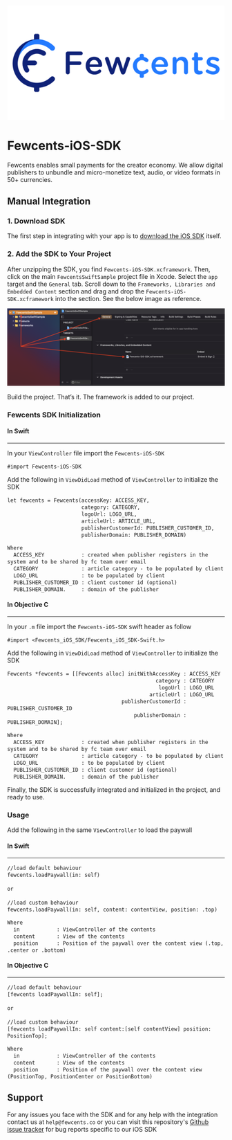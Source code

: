 ![Logo](https://github.com/fewcents/fewcents-ios-sdk/blob/main/Images/fewcents-logo.png)
# Fewcents-iOS-SDK

Fewcents enables small payments for the creator economy. We allow digital publishers to unbundle and micro-monetize text, audio, or video formats in 50+ currencies.


## Manual Integration

### 1. Download SDK
The first step in integrating with your app is to [download the iOS SDK](https://github.com/fewcents/fewcents-ios-sdk/blob/main/Frameworks/Fewcents-iOS-SDK.xcframework.zip) itself.

### 2. Add the SDK to Your Project
After unzipping the SDK, you find `Fewcents-iOS-SDK.xcframework`. Then, click on the main `FewcentsSwiftSample` project file in Xcode. Select the `app` target and the `General` tab. Scroll down to the `Frameworks, Libraries and Embedded Content` section and drag and drop the `Fewcents-iOS-SDK.xcframework` into the section. See the below image as reference.

![ScreenShot-1](https://github.com/fewcents/fewcents-ios-sdk/blob/main/Images/screenshot-1.png)

Build the project. 
That’s it. The framework is added to our project.


### Fewcents SDK Initialization
#### In Swift
---- 
  In your `ViewController` file import the `Fewcents-iOS-SDK` 

 ```objc
 #import Fewcents-iOS-SDK
 ```
 
 Add the following in `ViewDidLoad` method of `ViewController` to initialize the SDK
 
```objc
let fewcents = Fewcents(accessKey: ACCESS_KEY,
                        category: CATEGORY,
                        logoUrl: LOGO_URL,
                        articleUrl: ARTICLE_URL,
                        publisherCustomerId: PUBLISHER_CUSTOMER_ID,
                        publisherDomain: PUBLISHER_DOMAIN)
```

```
Where 
  ACCESS_KEY            : created when publisher registers in the system and to be shared by fc team over email
  CATEGORY              : article category - to be populated by client
  LOGO_URL              : to be populated by client
  PUBLISHER_CUSTOMER_ID : client customer id (optional)
  PUBLISHER_DOMAIN.     : domain of the publisher
``` 

#### In Objective C
---- 
  In your `.m` file import the `Fewcents-iOS-SDK` swift header as follow

 ```objc
#import <Fewcents_iOS_SDK/Fewcents_iOS_SDK-Swift.h>
 ```
 
 Add the following in `ViewDidLoad` method of `ViewController` to initialize the SDK
 
```objc
Fewcents *fewcents = [[Fewcents alloc] initWithAccessKey : ACCESS_KEY
                                                category : CATEGORY
                                                 logoUrl : LOGO_URL
                                              articleUrl : LOGO_URL
                                     publisherCustomerId : PUBLISHER_CUSTOMER_ID
                                         publisherDomain : PUBLISHER_DOMAIN];
```

```
Where 
  ACCESS_KEY            : created when publisher registers in the system and to be shared by fc team over email
  CATEGORY              : article category - to be populated by client
  LOGO_URL              : to be populated by client
  PUBLISHER_CUSTOMER_ID : client customer id (optional)
  PUBLISHER_DOMAIN.     : domain of the publisher
``` 
 
Finally, the SDK is successfully integrated and initialized in the project, and ready to use.


### Usage

Add the following in the same `ViewController` to load the paywall

#### In Swift
----
```
//load default behaviour
fewcents.loadPaywall(in: self)

or

//load custom behaviour
fewcents.loadPaywall(in: self, content: contentView, position: .top)
```

```
Where 
  in            : ViewController of the contents
  content       : View of the contents
  position      : Position of the paywall over the content view (.top, .center or .bottom)
``` 

#### In Objective C
----
```
//load default behaviour
[fewcents loadPaywallIn: self];

or

//load custom behaviour
[fewcents loadPaywallIn: self content:[self contentView] position: PositionTop];
```

```
Where 
  in            : ViewController of the contents
  content       : View of the contents
  position      : Position of the paywall over the content view (PositionTop, PositionCenter or PositionBottom)
``` 

## Support
For any issues you face with the SDK and for any help with the integration contact us at `help@fewcents.co` or you can visit this repository's [Github issue tracker](https://github.com/fewcents/fewcents-ios-sdk/issues) for bug reports specific to our iOS SDK
